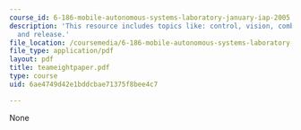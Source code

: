 ```yaml
---
course_id: 6-186-mobile-autonomous-systems-laboratory-january-iap-2005
description: 'This resource includes topics like: control, vision, combine, and storage
  and release.'
file_location: /coursemedia/6-186-mobile-autonomous-systems-laboratory-january-iap-2005/6ae4749d42e1bddcbae71375f8bee4c7_teameightpaper.pdf
file_type: application/pdf
layout: pdf
title: teameightpaper.pdf
type: course
uid: 6ae4749d42e1bddcbae71375f8bee4c7

---
```

None